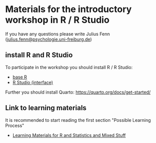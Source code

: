 # Materials for the introductory workshop in R / R Studio
If you have any questions please write Julius Fenn (<julius.fenn@psychologie.uni-freiburg.de>)


## install R and R Studio
To participate in the workshop you should install R / R Studio: 
- [base R](https://cran.r-project.org/)
- [R Studio (interface)](https://posit.co/)

Further you should install Quarto: https://quarto.org/docs/get-started/



## Link to learning materials
It is recommended to start reading the first section "Possible Learning Process"
- [Learning Materials for R and Statistics and Mixed Stuff](https://docs.google.com/document/d/1Z40Rkux_Ysq15VziCJJH21ca07ipwN52dA_LFYIsZ2g/edit?usp=sharing)